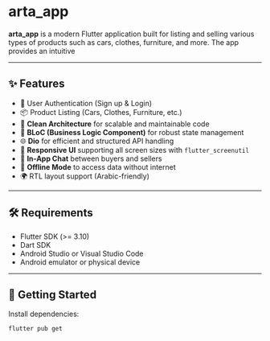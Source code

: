 # arta_app

**arta_app** is a modern Flutter application built for listing and selling various types of products such as cars, clothes, furniture, and more. The app provides an intuitive 

---
## ✨ Features

- 🔐 User Authentication (Sign up & Login)
- 📦 Product Listing (Cars, Clothes, Furniture, etc.)
- 🧠 **Clean Architecture** for scalable and maintainable code
- 🔄 **BLoC (Business Logic Component)** for robust state management
- 🌐 **Dio** for efficient and structured API handling
- 📱 **Responsive UI** supporting all screen sizes with `flutter_screenutil`
- 💬 **In-App Chat** between buyers and sellers
- 📴 **Offline Mode** to access data without internet
- 🌍 RTL layout support (Arabic-friendly)

---

## 🛠 Requirements

- Flutter SDK (>= 3.10)
- Dart SDK
- Android Studio or Visual Studio Code
- Android emulator or physical device

---

## 🚀 Getting Started

Install dependencies:

```bash
flutter pub get
